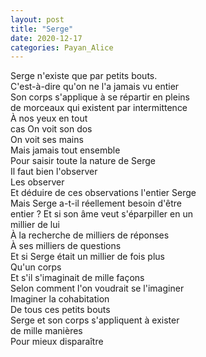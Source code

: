 ```yaml
---
layout: post
title: "Serge"
date: 2020-12-17
categories: Payan_Alice
---
```


Serge n'existe que par petits bouts.  
C'est-à-dire qu'on ne l'a jamais vu entier  
Son corps s'applique à se répartir en pleins   
de morceaux qui existent par intermittence  
À nos yeux en tout  
cas On voit son dos   
On voit ses mains  
Mais jamais tout ensemble  
Pour saisir toute la nature de Serge  
Il faut bien l'observer  
Les observer  
Et déduire de ces observations l'entier Serge  
Mais Serge a-t-il réellement besoin d'être  
entier ? Et si son âme veut s'éparpiller en un  
millier de lui   
À la recherche de milliers de réponses  
À ses milliers de questions  
Et si Serge était un millier de fois plus  
Qu'un corps  
Et s'il s'imaginait de mille façons  
Selon comment l'on voudrait se l'imaginer  
Imaginer la cohabitation  
De tous ces petits bouts  
Serge et son corps s'appliquent à exister  
de mille manières  
Pour mieux disparaître
